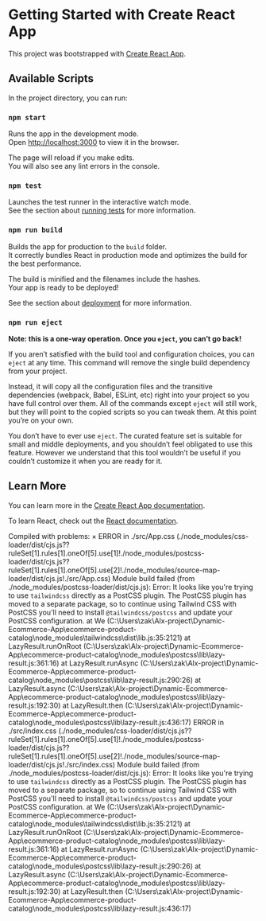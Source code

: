 # Getting Started with Create React App

This project was bootstrapped with [Create React App](https://github.com/facebook/create-react-app).

## Available Scripts

In the project directory, you can run:

### `npm start`

Runs the app in the development mode.\
Open [http://localhost:3000](http://localhost:3000) to view it in the browser.

The page will reload if you make edits.\
You will also see any lint errors in the console.

### `npm test`

Launches the test runner in the interactive watch mode.\
See the section about [running tests](https://facebook.github.io/create-react-app/docs/running-tests) for more information.

### `npm run build`

Builds the app for production to the `build` folder.\
It correctly bundles React in production mode and optimizes the build for the best performance.

The build is minified and the filenames include the hashes.\
Your app is ready to be deployed!

See the section about [deployment](https://facebook.github.io/create-react-app/docs/deployment) for more information.

### `npm run eject`

**Note: this is a one-way operation. Once you `eject`, you can’t go back!**

If you aren’t satisfied with the build tool and configuration choices, you can `eject` at any time. This command will remove the single build dependency from your project.

Instead, it will copy all the configuration files and the transitive dependencies (webpack, Babel, ESLint, etc) right into your project so you have full control over them. All of the commands except `eject` will still work, but they will point to the copied scripts so you can tweak them. At this point you’re on your own.

You don’t have to ever use `eject`. The curated feature set is suitable for small and middle deployments, and you shouldn’t feel obligated to use this feature. However we understand that this tool wouldn’t be useful if you couldn’t customize it when you are ready for it.

## Learn More

You can learn more in the [Create React App documentation](https://facebook.github.io/create-react-app/docs/getting-started).

To learn React, check out the [React documentation](https://reactjs.org/).



Compiled with problems:
×
ERROR in ./src/App.css (./node_modules/css-loader/dist/cjs.js??ruleSet[1].rules[1].oneOf[5].use[1]!./node_modules/postcss-loader/dist/cjs.js??ruleSet[1].rules[1].oneOf[5].use[2]!./node_modules/source-map-loader/dist/cjs.js!./src/App.css)
Module build failed (from ./node_modules/postcss-loader/dist/cjs.js):
Error: It looks like you're trying to use `tailwindcss` directly as a PostCSS plugin. The PostCSS plugin has moved to a separate package, so to continue using Tailwind CSS with PostCSS you'll need to install `@tailwindcss/postcss` and update your PostCSS configuration.
    at We (C:\Users\zak\Alx-project\Dynamic-Ecommerce-App\ecommerce-product-catalog\node_modules\tailwindcss\dist\lib.js:35:2121)
    at LazyResult.runOnRoot (C:\Users\zak\Alx-project\Dynamic-Ecommerce-App\ecommerce-product-catalog\node_modules\postcss\lib\lazy-result.js:361:16)
    at LazyResult.runAsync (C:\Users\zak\Alx-project\Dynamic-Ecommerce-App\ecommerce-product-catalog\node_modules\postcss\lib\lazy-result.js:290:26)
    at LazyResult.async (C:\Users\zak\Alx-project\Dynamic-Ecommerce-App\ecommerce-product-catalog\node_modules\postcss\lib\lazy-result.js:192:30)
    at LazyResult.then (C:\Users\zak\Alx-project\Dynamic-Ecommerce-App\ecommerce-product-catalog\node_modules\postcss\lib\lazy-result.js:436:17)
ERROR in ./src/index.css (./node_modules/css-loader/dist/cjs.js??ruleSet[1].rules[1].oneOf[5].use[1]!./node_modules/postcss-loader/dist/cjs.js??ruleSet[1].rules[1].oneOf[5].use[2]!./node_modules/source-map-loader/dist/cjs.js!./src/index.css)
Module build failed (from ./node_modules/postcss-loader/dist/cjs.js):
Error: It looks like you're trying to use `tailwindcss` directly as a PostCSS plugin. The PostCSS plugin has moved to a separate package, so to continue using Tailwind CSS with PostCSS you'll need to install `@tailwindcss/postcss` and update your PostCSS configuration.
    at We (C:\Users\zak\Alx-project\Dynamic-Ecommerce-App\ecommerce-product-catalog\node_modules\tailwindcss\dist\lib.js:35:2121)
    at LazyResult.runOnRoot (C:\Users\zak\Alx-project\Dynamic-Ecommerce-App\ecommerce-product-catalog\node_modules\postcss\lib\lazy-result.js:361:16)
    at LazyResult.runAsync (C:\Users\zak\Alx-project\Dynamic-Ecommerce-App\ecommerce-product-catalog\node_modules\postcss\lib\lazy-result.js:290:26)
    at LazyResult.async (C:\Users\zak\Alx-project\Dynamic-Ecommerce-App\ecommerce-product-catalog\node_modules\postcss\lib\lazy-result.js:192:30)
    at LazyResult.then (C:\Users\zak\Alx-project\Dynamic-Ecommerce-App\ecommerce-product-catalog\node_modules\postcss\lib\lazy-result.js:436:17)